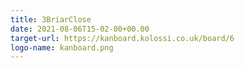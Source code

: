 ```yaml
---
title: 3BriarClose
date: 2021-08-06T15-02-00+00.00
target-url: https://kanboard.kolossi.co.uk/board/6
logo-name: kanboard.png
---
```

